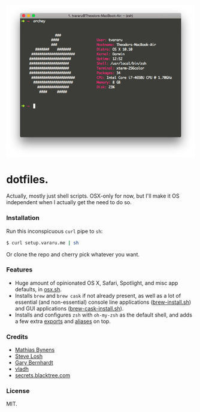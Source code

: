 <div align="center">
  <img src="screenshot.png" alt="Screenshot" />
</div>

# dotfiles.

Actually, mostly just shell scripts. OSX-only for now, but I'll make it OS independent when I actually get the need to do so.

### Installation

Run this inconspicuous `curl` pipe to `sh`:

```bash
$ curl setup.vararu.me | sh
```

Or clone the repo and cherry pick whatever you want.

### Features

- Huge amount of opinionated OS X, Safari, Spotlight, and misc app defaults, in [osx.sh](defaults/osx.sh).
- Installs `brew` and `brew cask` if not already present, as well as a lot of essential (and non-essential) console line applications ([brew-install.sh](homebrew/brew-install.sh)) and GUI applications ([brew-cask-install.sh](homebrew/brew-cask-install.sh)).
- Installs and configures `zsh` with `oh-my-zsh` as the default shell, and adds a few extra [exports](.oh-my-zsh-custom/exports.zsh) and [aliases](.oh-my-zsh-custom/aliases.zsh) on top.

### Credits

- [Mathias Bynens](https://github.com/mathiasbynens/dotfiles)
- [Steve Losh](https://bitbucket.org/sjl/dotfiles/src/e8ba45f413665278c11f2de3a1d67a1da3832d34/osx.sh?at=default)
- [Gary Bernhardt](https://github.com/garybernhardt/dotfiles)
- [vladh](https://github.com/vladh/dotfiles)
- [secrets.blacktree.com](http://secrets.blacktree.com)

### License

MIT.
